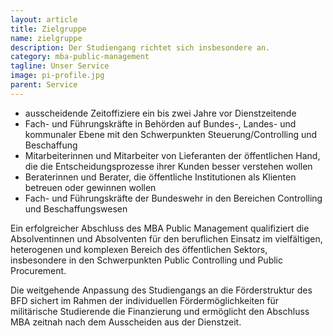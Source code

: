 ```yaml
---
layout: article
title: Zielgruppe
name: zielgruppe
description: Der Studiengang richtet sich insbesondere an.
category: mba-public-management
tagline: Unser Service
image: pi-profile.jpg
parent: Service
---
```


* ausscheidende Zeitoffiziere ein bis zwei Jahre vor Dienstzeitende
* Fach- und Führungskräfte in Behörden auf Bundes-, Landes- und kommunaler Ebene mit den Schwerpunkten Steuerung/Controlling und Beschaffung
* Mitarbeiterinnen und Mitarbeiter von Lieferanten der öffentlichen Hand, die die Entscheidungsprozesse ihrer Kunden besser verstehen wollen
* Beraterinnen und Berater, die öffentliche Institutionen als Klienten betreuen oder gewinnen wollen
* Fach- und Führungskräfte der Bundeswehr in den Bereichen Controlling und Beschaffungswesen

Ein erfolgreicher Abschluss des MBA Public Management qualifiziert die Absolventinnen und Absolventen für den beruflichen Einsatz im vielfältigen, heterogenen und komplexen Bereich des öffentlichen Sektors, insbesondere in den Schwerpunkten Public Controlling und Public Procurement.

Die weitgehende Anpassung des Studiengangs an die Förderstruktur des BFD sichert im Rahmen der individuellen Fördermöglichkeiten für militärische Studierende die Finanzierung und ermöglicht den Abschluss MBA zeitnah nach dem Ausscheiden aus der Dienstzeit.
